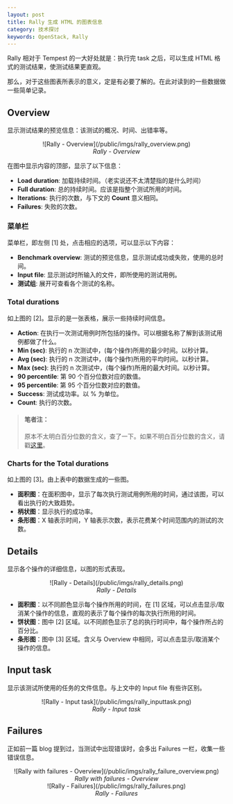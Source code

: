 ```yaml
---
layout: post
title: Rally 生成 HTML 的图表信息
category: 技术探讨
keywords: OpenStack, Rally
---
```


Rally 相对于 Tempest 的一大好处就是：执行完 task 之后，可以生成 HTML 格式的测试结果，使测试结果更直观。

那么，对于这些图表所表示的意义，定是有必要了解的。在此对读到的一些数据做一些简单记录。

## Overview

显示测试结果的预览信息：该测试的概况、时间、出错率等。

<center>![Rally - Overview](/public/imgs/rally_overview.png)</center>
<center><i>Rally - Overview</i></center>

在图中显示内容的顶部，显示了以下信息：

* **Load duration**: 加载持续时间。（老实说还不太清楚指的是什么时间）
* **Full duration**: 总的持续时间。应该是指整个测试所用的时间。
* **Iterations**: 执行的次数，与下文的 **Count** 意义相同。
* **Failures**: 失败的次数。

### 菜单栏

菜单栏，即左侧 [1] 处，点击相应的选项，可以显示以下内容：

* **Benchmark overview**: 测试的预览信息，显示测试成功或失败，使用的总时间。
* **Input file**: 显示测试时所输入的文件，即所使用的测试用例。
* **测试组**: 展开可查看各个测试的名称。

### Total durations

如上图的 [2]。显示的是一张表格，展示一些持续时间信息。

* **Action**: 在执行一次测试用例时所包括的操作。可以根据名称了解到该测试用例都做了什么。
* **Min (sec)**: 执行的 n 次测试中，(每个操作)所用的最少时间。以秒计算。
* **Avg (sec)**: 执行的 n 次测试中，(每个操作)所用的平均时间。以秒计算。
* **Max (sec)**: 执行的 n 次测试中，(每个操作)所用的最大时间。以秒计算。
* **90 percentile**: 第 90 个百分位数对应的数值。
* **95 percentile**: 第 95 个百分位数对应的数值。
* **Success**: 测试成功率。以 % 为单位。
* **Count**: 执行的次数。

> #### 笔者注：
> 原本不太明白百分位数的含义，查了一下。如果不明白百分位数的含义，请戳[这里](http://zh.wikipedia.org/zh/%E7%99%BE%E5%88%86%E4%BD%8D%E6%95%B0)。

### Charts for the Total durations

如上图的 [3]。由上表中的数据生成的一些图。

* **面积图**：在面积图中，显示了每次执行测试用例所用的时间，通过该图，可以看出执行的大致趋势。
* **柄状图**：显示执行的成功率。
* **条形图**：X 轴表示时间，Y 轴表示次数，表示花费某个时间范围内的测试的次数。

## Details

显示各个操作的详细信息，以图的形式表现。

<center>![Rally - Details](/public/imgs/rally_details.png)</center>
<center><i>Rally - Details</i></center>

* **面积图**：以不同颜色显示每个操作所用的时间，在 [1] 区域，可以点击显示/取消某个操作的信息，直观的表示了每个操作的每次执行所用的时间。
* **饼状图**：图中 [2] 区域。以不同颜色显示了总的执行时间中，每个操作所占的百分比。
* **条形图**：图中 [3] 区域。含义与 Overview 中相同，可以点击显示/取消某个操作的信息。

## Input task

显示该测试所使用的任务的文件信息。与上文中的 Input file 有些许区别。

<center>![Rally - Input task](/public/imgs/rally_inputtask.png)</center>
<center><i>Rally - Input task</i></center>

## Failures

正如前一篇 blog 提到过，当测试中出现错误时，会多出 Failures 一栏，收集一些错误信息。

<center>![Rally with failures - Overview](/public/imgs/rally_failure_overview.png)</center>
<center><i>Rally with failures - Overview</i></center>

<center>![Rally - Failures](/public/imgs/rally_failures.png)</center>
<center><i>Rally - Failures</i></center>

